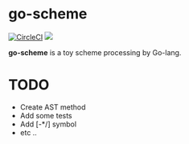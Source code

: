 # go-scheme
[![CircleCI](https://circleci.com/gh/sott0n/go-scheme.svg?style=svg)](https://circleci.com/gh/sott0n/go-scheme)
[![](http://img.shields.io/badge/license-MIT-blue.svg)](./LICENSE)

**go-scheme** is a toy scheme processing by Go-lang.

# TODO

* Create AST method
* Add some tests
* Add [-*/] symbol
* etc ..